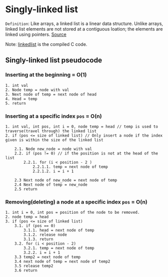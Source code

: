 # Singly-linked list
```Definition```: Like arrays, a linked list is a linear data structure. Unlike arrays, linked list elements are not stored at a contiguous loation; the elements are linked using pointers.
[Source]

Note: [linkedlist] is the compiled C code.


## Singly-linked list pseudocode

### Inserting at the beginning = O(1)
```
1. int val
2. Node temp = node with val
3. Next node of temp = next node of head
4. Head = temp
5. return
```

### Inserting at a specific index ```pos``` = O(n)
```
1. int val, int pos, int i = 0, node temp = head // temp is used to traverse(travel through) the linked list
2. if (pos <= size of linked list) // Only insert a node if the index given is within the size of the linked list
    
    2.1. Node new_node = node with val
    2.2. if (pos != 0) // if the position is not at the head of the list
        2.2.1. for (i < position - 2 ) 
            2.2.1.1. temp = next node of temp
            2.2.1.2. i = i + 1
    
    2.3 Next node of new_node = next node of temp
    2.4 Next node of temp = new_node
    2.5 return
```


### Removing(deleting) a node at a specific index ```pos``` = O(n)
```
1. int i = 0, int pos = position of the node to be removed.
2. node temp = head
3. if (pos <= size of linked list) 
    3.1. if (pos == 0)
        3.1.1. head = next node of temp
        3.1.2. release node
        3.1.3. return
    3.2. for (i < position - 2)
        3.2.1. temp = next node of temp
        3.2.2. i = i + 1
    3.3 temp2 = next node of temp
    3.4 next node of temp = next node of temp2
    3.5 release temp2
    3.6 return
```


<!-- Variable definition -->
[Source]: https://www.geeksforgeeks.org/linked-list-set-1-introduction/
[linkedlist]: https://github.com/Nustree/Data-Structures-And-Algorithms-SCS-2103/blob/main/linkedlist/singlylinkedlist/linkedlist